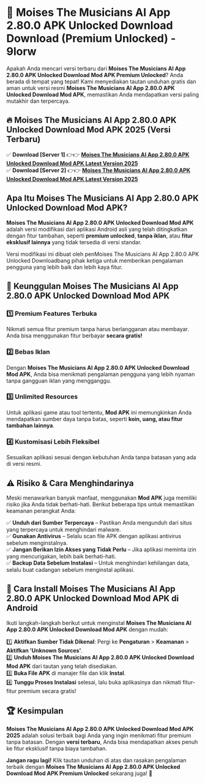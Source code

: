 # 🎯 Moises The Musicians AI App 2.80.0 APK Unlocked Download  Download (Premium Unlocked) -  9lorw

Apakah Anda mencari versi terbaru dari **Moises The Musicians AI App 2.80.0 APK Unlocked Download Mod APK Premium Unlocked**? Anda berada di tempat yang tepat! Kami menyediakan tautan unduhan gratis dan aman untuk versi resmi **Moises The Musicians AI App 2.80.0 APK Unlocked Download Mod APK**, memastikan Anda mendapatkan versi paling mutakhir dan terpercaya.

## 🔥 Moises The Musicians AI App 2.80.0 APK Unlocked Download Mod APK 2025 (Versi Terbaru)

✅ **Download [Server 1]** 👉👉 [**Moises The Musicians AI App 2.80.0 APK Unlocked Download Mod APK Latest Version 2025**](https://momento.my/?title=Moises_The_Musicians_AI_App_2.80.0_APK_Unlocked_Download)  
✅ **Download [Server 2]** 👉👉 [**Moises The Musicians AI App 2.80.0 APK Unlocked Download Mod APK Latest Version 2025**](https://momento.my/?title=Moises_The_Musicians_AI_App_2.80.0_APK_Unlocked_Download)  

## Apa Itu Moises The Musicians AI App 2.80.0 APK Unlocked Download Mod APK?

**Moises The Musicians AI App 2.80.0 APK Unlocked Download Mod APK** adalah versi modifikasi dari aplikasi Android asli yang telah ditingkatkan dengan fitur tambahan, seperti **premium unlocked**, **tanpa iklan**, atau **fitur eksklusif lainnya** yang tidak tersedia di versi standar.

Versi modifikasi ini dibuat oleh penMoises The Musicians AI App 2.80.0 APK Unlocked Downloadbang pihak ketiga untuk memberikan pengalaman pengguna yang lebih baik dan lebih kaya fitur.

## 🎯 Keunggulan Moises The Musicians AI App 2.80.0 APK Unlocked Download Mod APK

### 1️⃣ Premium Features Terbuka
Nikmati semua fitur premium tanpa harus berlangganan atau membayar. Anda bisa menggunakan fitur berbayar **secara gratis!**

### 2️⃣ Bebas Iklan
Dengan **Moises The Musicians AI App 2.80.0 APK Unlocked Download Mod APK**, Anda bisa menikmati pengalaman pengguna yang lebih nyaman tanpa gangguan iklan yang mengganggu.

### 3️⃣ Unlimited Resources
Untuk aplikasi game atau tool tertentu, **Mod APK** ini memungkinkan Anda mendapatkan sumber daya tanpa batas, seperti **koin, uang, atau fitur tambahan lainnya**.

### 4️⃣ Kustomisasi Lebih Fleksibel
Sesuaikan aplikasi sesuai dengan kebutuhan Anda tanpa batasan yang ada di versi resmi.

## ⚠️ Risiko & Cara Menghindarinya

Meski menawarkan banyak manfaat, menggunakan **Mod APK** juga memiliki risiko jika Anda tidak berhati-hati. Berikut beberapa tips untuk memastikan keamanan perangkat Anda:

✅ **Unduh dari Sumber Terpercaya** – Pastikan Anda mengunduh dari situs yang terpercaya untuk menghindari malware.  
✅ **Gunakan Antivirus** – Selalu scan file APK dengan aplikasi antivirus sebelum menginstalnya.  
✅ **Jangan Berikan Izin Akses yang Tidak Perlu** – Jika aplikasi meminta izin yang mencurigakan, lebih baik berhati-hati.  
✅ **Backup Data Sebelum Instalasi** – Untuk menghindari kehilangan data, selalu buat cadangan sebelum menginstal aplikasi.

## 📌 Cara Install Moises The Musicians AI App 2.80.0 APK Unlocked Download Mod APK di Android

Ikuti langkah-langkah berikut untuk menginstal **Moises The Musicians AI App 2.80.0 APK Unlocked Download Mod APK** dengan mudah:

1️⃣ **Aktifkan Sumber Tidak Dikenal**: Pergi ke **Pengaturan** > **Keamanan** > **Aktifkan 'Unknown Sources'**.  
2️⃣ **Unduh Moises The Musicians AI App 2.80.0 APK Unlocked Download Mod APK** dari tautan yang telah disediakan.  
3️⃣ **Buka File APK** di manajer file dan klik **Instal**.  
4️⃣ **Tunggu Proses Instalasi** selesai, lalu buka aplikasinya dan nikmati fitur-fitur premium secara gratis!

## 🏆 Kesimpulan

**Moises The Musicians AI App 2.80.0 APK Unlocked Download Mod APK 2025** adalah solusi terbaik bagi Anda yang ingin menikmati fitur premium tanpa batasan. Dengan **versi terbaru**, Anda bisa mendapatkan akses penuh ke fitur eksklusif tanpa biaya tambahan.

**Jangan ragu lagi!** Klik tautan unduhan di atas dan rasakan pengalaman terbaik dengan **Moises The Musicians AI App 2.80.0 APK Unlocked Download Mod APK Premium Unlocked** sekarang juga! 🚀
